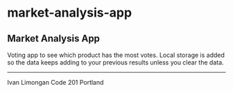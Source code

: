 # market-analysis-app

Market Analysis App
-------------------

Voting app to see which product has the most votes. Local storage is added so the data keeps adding to your previous results unless you clear the data.






----
Ivan Limongan Code 201 Portland
